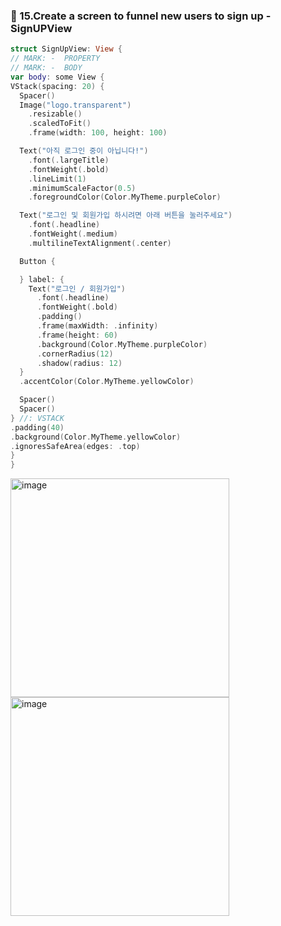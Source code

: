 ### 🔷 15.Create a screen to funnel new users to sign up - SignUPView

```swift
struct SignUpView: View {
// MARK: -  PROPERTY
// MARK: -  BODY
var body: some View {
VStack(spacing: 20) {
  Spacer()
  Image("logo.transparent")
    .resizable()
    .scaledToFit()
    .frame(width: 100, height: 100)

  Text("아직 로그인 중이 아닙니다!")
    .font(.largeTitle)
    .fontWeight(.bold)
    .lineLimit(1)
    .minimumScaleFactor(0.5)
    .foregroundColor(Color.MyTheme.purpleColor)

  Text("로그인 및 회원가입 하시려면 아래 버튼을 눌러주세요")
    .font(.headline)
    .fontWeight(.medium)
    .multilineTextAlignment(.center)

  Button {

  } label: {
    Text("로그인 / 회원가입")
      .font(.headline)
      .fontWeight(.bold)
      .padding()
      .frame(maxWidth: .infinity)
      .frame(height: 60)
      .background(Color.MyTheme.purpleColor)
      .cornerRadius(12)
      .shadow(radius: 12)
  }
  .accentColor(Color.MyTheme.yellowColor)

  Spacer()
  Spacer()
} //: VSTACK
.padding(40)
.background(Color.MyTheme.yellowColor)
.ignoresSafeArea(edges: .top)
}
}

```

<img height="350" alt="image" src="https://user-images.githubusercontent.com/28912774/166170795-f2666153-48d4-42f8-886f-0b35ae79f1e3.png">

<img height="350" alt="image" src="https://user-images.githubusercontent.com/28912774/166170844-e3e2232e-ab73-4fb5-836f-e93cb4a6b039.png">
